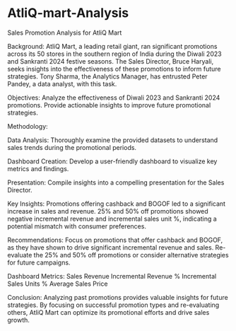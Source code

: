 # AtliQ-mart-Analysis
Sales Promotion Analysis for AtliQ Mart

Background:
AtliQ Mart, a leading retail giant, ran significant promotions across its 50 stores in the southern region of India during the Diwali 2023 and Sankranti 2024 festive seasons. The Sales Director, Bruce Haryali, seeks insights into the effectiveness of these promotions to inform future strategies. Tony Sharma, the Analytics Manager, has entrusted Peter Pandey, a data analyst, with this task.

Objectives:
Analyze the effectiveness of Diwali 2023 and Sankranti 2024 promotions.
Provide actionable insights to improve future promotional strategies.

Methodology:

Data Analysis: Thoroughly examine the provided datasets to understand sales trends during the promotional periods.

Dashboard Creation: Develop a user-friendly dashboard to visualize key metrics and findings.

Presentation: Compile insights into a compelling presentation for the Sales Director.

Key Insights:
Promotions offering cashback and BOGOF led to a significant increase in sales and revenue.
25% and 50% off promotions showed negative incremental revenue and incremental sales unit %, indicating a potential mismatch with consumer preferences.

Recommendations:
Focus on promotions that offer cashback and BOGOF, as they have shown to drive significant incremental revenue and sales.
Re-evaluate the 25% and 50% off promotions or consider alternative strategies for future campaigns.

Dashboard Metrics:
Sales Revenue
Incremental Revenue %
Incremental Sales Units %
Average Sales Price

Conclusion:
Analyzing past promotions provides valuable insights for future strategies. By focusing on successful promotion types and re-evaluating others, AtliQ Mart can optimize its promotional efforts and drive sales growth.
